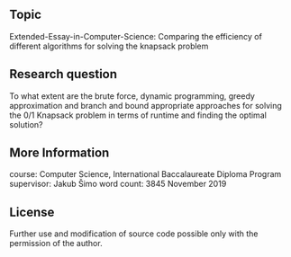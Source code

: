 ## Topic
Extended-Essay-in-Computer-Science: Comparing the efficiency of different algorithms for solving the knapsack problem

## Research question
To what extent are the brute force, dynamic programming, greedy approximation and branch and bound appropriate approaches for solving the 0/1 Knapsack problem in terms of runtime and finding the optimal solution?

## More Information
course: Computer Science, International Baccalaureate Diploma Program
supervisor: Jakub Šimo
word count: 3845
November 2019

## License
Further use and modification of source code possible only with the permission of the author.
